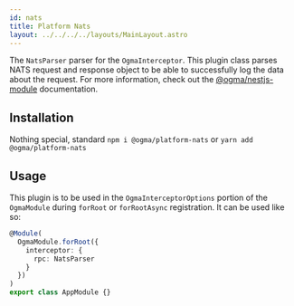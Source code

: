 ```yaml
---
id: nats
title: Platform Nats
layout: ../../../../layouts/MainLayout.astro
---
```


The `NatsParser` parser for the `OgmaInterceptor`. This plugin class parses NATS request and response object to be able to successfully log the data about the request. For more information, check out the [@ogma/nestjs-module](/en/nestjs/module) documentation.

## Installation

Nothing special, standard `npm i @ogma/platform-nats` or `yarn add @ogma/platform-nats`

## Usage

This plugin is to be used in the `OgmaInterceptorOptions` portion of the `OgmaModule` during `forRoot` or `forRootAsync` registration. It can be used like so:

```ts
@Module(
  OgmaModule.forRoot({
    interceptor: {
      rpc: NatsParser
    }
  })
)
export class AppModule {}
```
